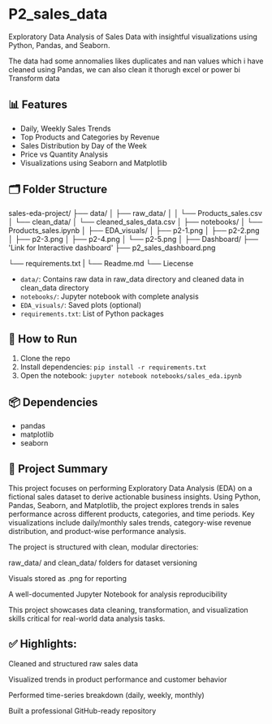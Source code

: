 # P2_sales_data
Exploratory Data Analysis of Sales Data with insightful visualizations using Python, Pandas, and Seaborn.

The data had some annomalies likes duplicates and nan values which i have cleaned using Pandas, we can also clean it thorugh excel or power bi Transform data

## 📊 Features

- Daily, Weekly Sales Trends
- Top Products and Categories by Revenue
- Sales Distribution by Day of the Week
- Price vs Quantity Analysis
- Visualizations using Seaborn and Matplotlib

## 🗂️ Folder Structure

sales-eda-project/
├── data/
│   ├── raw_data/
│   │   └── Products_sales.csv
│   └── clean_data/
│       └── cleaned_sales_data.csv
│
├── notebooks/
│   └── Products_sales.ipynb
│
├── EDA_visuals/
│   ├── p2-1.png
│   ├── p2-2.png
│   ├── p2-3.png
│   ├── p2-4.png
│   └── p2-5.png
│
├── Dashboard/
    ├── 'Link for Interactive dashboard'
    ├── p2_sales_dashboard.png

└── requirements.txt
|
└── Readme.md
└── Liecense 


- `data/`: Contains raw data in raw_data directory and cleaned data in clean_data directory
- `notebooks/`: Jupyter notebook with complete analysis
- `EDA_visuals/`: Saved plots (optional)
- `requirements.txt`: List of Python packages

## 🚀 How to Run

1. Clone the repo
2. Install dependencies: `pip install -r requirements.txt`
3. Open the notebook: `jupyter notebook notebooks/sales_eda.ipynb`

## 📦 Dependencies

- pandas
- matplotlib
- seaborn


## 📌 Project Summary
This project focuses on performing Exploratory Data Analysis (EDA) on a fictional sales dataset to derive actionable business insights. Using Python, Pandas, Seaborn, and Matplotlib, the project explores trends in sales performance across different products, categories, and time periods. Key visualizations include daily/monthly sales trends, category-wise revenue distribution, and product-wise performance analysis.

The project is structured with clean, modular directories:

raw_data/ and clean_data/ folders for dataset versioning

Visuals stored as .png for reporting

A well-documented Jupyter Notebook for analysis reproducibility

This project showcases data cleaning, transformation, and visualization skills critical for real-world data analysis tasks.

## ✅ Highlights:
Cleaned and structured raw sales data

Visualized trends in product performance and customer behavior

Performed time-series breakdown (daily, weekly, monthly)

Built a professional GitHub-ready repository

